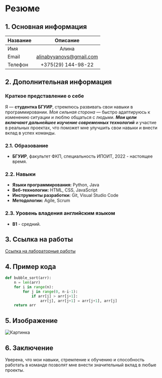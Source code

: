 # Резюме
## 1. Основная информация
| Название         | Описание                       |
|------------------|:------------------------------:|
| Имя              | Алина                          |
| Email            | alinabyyanovs@gmail.com        |
| Телефон          | +375(29) 144-98-22             |

## 2. Дополнительная информация
### Краткое представление о себе
Я — **студентка БГУИР**, стремлюсь развивать свои навыки в программировании. *Моя сильная сторона* — быстро адаптируюсь к изменению ситуации и люблю общаться с людьми. ***Мои цели включают дальнейшее изучение современных технологий*** и участие в реальных проектах, что поможет мне улучшить свои навыки и внести вклад в успех команды. 

### 2.1. Образование
- **БГУИР**, факультет ФКП, специальность ИПОИТ, 2022 - настоящее время.
### 2.2. Навыки
- **Языки программирования:** Python, Java
- **Веб-технологии:** HTML, CSS, JavaScript
- **Инструменты разработки:** Git, Visual Studio Code 
- **Методологии:** Agile, Scrum
### 2.3. Уровень владения английским языком
- **B1** - средний.

## 3. Ссылка на работы
[Ссылка на лабораторные работы](https://alinabyyanovs.github.io/EVT/)

## 4. Пример кода
```python
def bubble_sort(arr):
    n = len(arr)
    for i in range(n):
        for j in range(0, n-i-1):
            if arr[j] > arr[j+1]:
                arr[j], arr[j+1] = arr[j+1], arr[j]
    return arr
```
## 5. Изображение 
![Картинка](https://cs6.pikabu.ru/post_img/big/2015/08/04/10/1438710211_68941089.jpg "Животные")

## 6. Заключение

Уверена, что мои навыки, стремление к обучению и способность работать в команде позволят мне внести значительный вклад в любые проекты.
